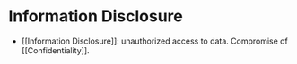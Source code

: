 # Information Disclosure

- [[Information Disclosure]]: unauthorized access to data. Compromise of [[Confidentiality]].
